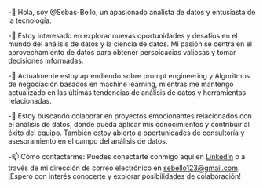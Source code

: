 -👋 Hola, soy @Sebas-Bello, un apasionado analista de datos y entusiasta de la tecnología.

-👀 Estoy interesado en explorar nuevas oportunidades y desafíos en el mundo del análisis de datos y la ciencia de datos. Mi pasión se centra en el aprovechamiento de datos para obtener perspicacias valiosas y tomar decisiones informadas.

-🌱 Actualmente estoy aprendiendo sobre prompt engineering y Algoritmos de negociación basados en machine learning, mientras me mantengo actualizado en las últimas tendencias de análisis de datos y herramientas relacionadas.

-💞️ Estoy buscando colaborar en proyectos emocionantes relacionados con el análisis de datos, donde pueda aplicar mis conocimientos y contribuir al éxito del equipo. También estoy abierto a oportunidades de consultoría y asesoramiento en el campo del análisis de datos.

-📫 Cómo contactarme: Puedes conectarte conmigo aquí en [LinkedIn](https://www.linkedin.com/in/sebastian-bello/) o a través de mi dirección de correo electrónico en sebello123@gmail.com. ¡Espero con interés conocerte y explorar posibilidades de colaboración!

<!---
Sebas-Bello/Sebas-Bello is a ✨ special ✨ repository because its `README.md` (this file) appears on your GitHub profile.
You can click the Preview link to take a look at your changes.
--->
